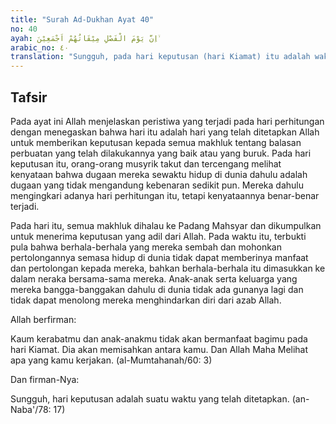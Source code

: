 ```yaml
---
title: "Surah Ad-Dukhan Ayat 40"
no: 40
ayah: اِنَّ يَوْمَ الْفَصْلِ مِيْقَاتُهُمْ اَجْمَعِيْنَ ۙ 
arabic_no: ٤٠
translation: "Sungguh, pada hari keputusan (hari Kiamat) itu adalah waktu yang dijanjikan bagi mereka semuanya,"
---
```


## Tafsir

Pada ayat ini Allah menjelaskan peristiwa yang terjadi pada hari perhitungan dengan menegaskan bahwa hari itu adalah hari yang telah ditetapkan Allah untuk memberikan keputusan kepada semua makhluk tentang balasan perbuatan yang telah dilakukannya yang baik atau yang buruk. Pada hari keputusan itu, orang-orang musyrik takut dan tercengang melihat kenyataan bahwa dugaan mereka sewaktu hidup di dunia dahulu adalah dugaan yang tidak mengandung kebenaran sedikit pun. Mereka dahulu mengingkari adanya hari perhitungan itu, tetapi kenyataannya benar-benar terjadi.

Pada hari itu, semua makhluk dihalau ke Padang Mahsyar dan dikumpulkan untuk menerima keputusan yang adil dari Allah. Pada waktu itu, terbukti pula bahwa berhala-berhala yang mereka sembah dan mohonkan pertolongannya semasa hidup di dunia tidak dapat memberinya manfaat dan pertolongan kepada mereka, bahkan berhala-berhala itu dimasukkan ke dalam neraka bersama-sama mereka. Anak-anak serta keluarga yang mereka bangga-banggakan dahulu di dunia tidak ada gunanya lagi dan tidak dapat menolong mereka menghindarkan diri dari azab Allah.

Allah berfirman:

Kaum kerabatmu dan anak-anakmu tidak akan bermanfaat bagimu pada hari Kiamat. Dia akan memisahkan antara kamu. Dan Allah Maha Melihat apa yang kamu kerjakan. (al-Mumtahanah/60: 3)

Dan firman-Nya:

Sungguh, hari keputusan adalah suatu waktu yang telah ditetapkan. (an-Naba'/78: 17)